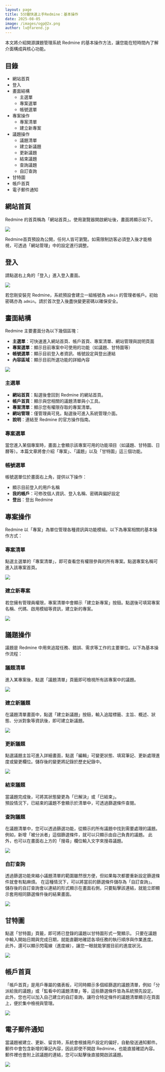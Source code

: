```yaml
---
layout: page
title: 5分鐘快速上手Redmine：基本操作
date: 2025-08-05
image: /images/ogp@2x.png
author: lv@farend.jp
---
```


本文將介紹開源課題管理系統 Redmine 的基本操作方法，讓您能在短時間內了解介面構成與核心功能。

## 目錄

- 網站首頁  
- 登入  
- 畫面結構  
  - 主選單  
  - 專案選單  
  - 帳號選單  
- 專案操作  
  - 專案清單  
  - 建立新專案  
- 議題操作  
  - 議題清單  
  - 建立新議題  
  - 更新議題  
  - 結束議題  
  - 查詢議題  
  - 自訂查詢  
- 甘特圖   
- 帳戶首頁
- 電子郵件通知 

## 網站首頁

Redmine 的首頁稱為「網站首頁」。使用瀏覽器開啟網址後，畫面將顯示如下。

![](images/quick-start-01@2x.png)

Redmine首頁預設為公開，任何人皆可瀏覽。如需限制訪客必須登入後才能檢視，可透過「網站管理」中的設定進行調整。

## 登入

請點選右上角的「登入」進入登入畫面。  

![](images/quick-start-02@2x.png)

若您剛安裝完 Redmine，系統預設會建立一組帳號為 `admin` 的管理者帳戶。初始密碼亦為 `admin`。請於首次登入後盡快變更密碼以確保安全。

## 畫面結構

Redmine 主要畫面分為以下幾個區塊：

- **主選單**：可快速進入網站首頁、帳戶首頁、專案清單、網站管理與說明頁面  
- **專案選單**：顯示目前專案中可使用的功能（如議題、甘特圖等）  
- **帳號選單**：顯示目前登入者資訊、帳號設定與登出連結  
- **內容區域**：顯示目前所選功能的詳細內容  

![](images/quick-start-03@2x.png)

### 主選單

- **網站首頁**：點選後會回到 Redmine 的網站首頁。 
- **帳戶首頁**：顯示與您相關的議題清單與小工具。
- **專案清單**：顯示您有權限存取的專案清單。  
- **網站管理**：僅管理員可見。點選後可進入系統管理介面。
- **說明**：連結至 Redmine 的官方操作指南。 

### 專案選單

當您進入某個專案時，畫面上會顯示該專案可用的功能項目（如議題、甘特圖、日曆等）。本篇文章將會介紹「專案」、「議題」以及「甘特圖」這三個功能。

### 帳號選單

帳號選單位於畫面右上角，提供以下操作：

- 顯示目前登入的用戶名稱  
- **我的帳戶**：可修改個人資訊、登入名稱、密碼與偏好設定  
- **登出**：登出 Redmine  

## 專案操作

Redmine 以「專案」為單位管理各種資訊與功能模組。以下為專案相關的基本操作方式：

### 專案清單

點選主選單的「專案清單」，即可查看您有權限參與的所有專案。點選專案名稱可進入該專案首頁。

![](images/quick-start-04@2x.png)

### 建立新專案

若您擁有管理員權限，專案清單中會顯示「建立新專案」按鈕。點選後可填寫專案名稱、代碼、啟用模組等資訊，建立新的專案。

![](images/quick-start-05@2x.png)

## 議題操作

議題是 Redmine 中用來追蹤任務、錯誤、需求等工作的主要單位。以下為基本操作流程：

### 議題清單

進入某專案後，點選「議題清單」頁籤即可檢視所有該專案中的議題。

![](images/quick-start-06@2x.png)

### 建立新議題

在議題清單畫面中，點選「建立新議題」按鈕，輸入追蹤標籤、主旨、概述、狀態、分派對象等資訊後，即可建立新議題。

![](images/quick-start-07@2x.png)

### 更新議題

點選議題主旨可進入詳細畫面，點選「編輯」可變更狀態、填寫筆記、更新處理進度或變更欄位。儲存後的變更將記錄於歷史紀錄中。

![](images/quick-start-08@2x.png)

### 結束議題

當議題完成後，可將其狀態變更為「已解決」或「已結束」。  
預設情況下，已結束的議題不會顯示於清單中，可透過篩選條件查閱。

### 查詢議題

在議題清單中，您可以透過篩選功能，從顯示的所有議題中找到需要處理的議題。例如，新增「被分派者」這個篩選條件，就可以只顯示由自己負責的議題。
此外，也可以在畫面右上方的「搜尋」欄位輸入文字來搜尋議題。

![](images/quick-start-09@2x.png)

### 自訂查詢

透過篩選功能來縮小議題清單的範圍雖然很方便，但如果每次都要重新設定篩選條件就會有點麻煩。
在這種情況下，可以將當前的篩選條件儲存為「自訂查詢」。
儲存後的自訂查詢會以連結的形式顯示在畫面右側，只要點擊該連結，就能立即顯示套用相同篩選條件後的結果畫面。

![](images/quick-start-10@2x.png)

## 甘特圖

點選「甘特圖」頁籤，即可將已登錄的議題以甘特圖形式一覽顯示。
只要在議題中輸入開始日期與完成日期，就能直觀地確認各項任務的執行順序與作業進度。
此外，還可以顯示閃電線（進度線），讓您一眼就能掌握目前的進度狀況。

![](images/quick-start-11@2x.png)

## 帳戶首頁

「帳戶首頁」是用戶專屬的儀表板，可同時顯示多個經篩選的議題清單，例如「分派給我的議題」或「監看中的議題清單」等，這些篩選條件皆為系統預先設定。
此外，您也可以加入自己建立的自訂查詢，讓符合特定條件的議題清單顯示在頁面上，便於集中檢視與管理。

![](images/quick-start-12@2x.png)

## 電子郵件通知

當議題被建立、更新、留言時，系統會根據用戶設定的偏好，自動發送通知郵件。  
郵件中會包含新增的筆記內容，因此即使不開啟 Redmine，也能直接確認內容。
郵件裡也會附上該議題的連結，您可以點擊後直接開啟該議題。

![](images/quick-start-13@2x.png)


